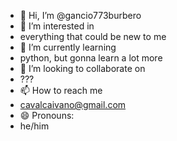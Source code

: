 - 👋 Hi, I’m @gancio773burbero
- 👀 I’m interested in
-   everything that could be new to me
- 🌱 I’m currently learning
-   python, but gonna learn a lot more
- 💞️ I’m looking to collaborate on
-   ???
- 📫 How to reach me
-   cavalcaivano@gmail.com
- 😄 Pronouns:
-   he/him

<!---
gancio773burbero/gancio773burbero is a ✨ special ✨ repository because its `README.md` (this file) appears on your GitHub profile.
You can click the Preview link to take a look at your changes.
--->

